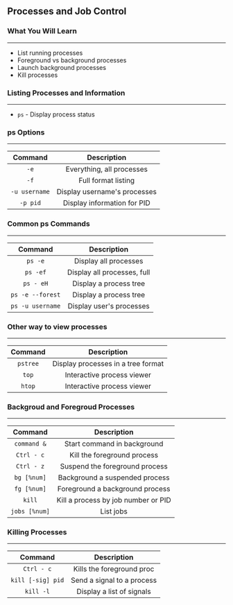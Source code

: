 ## Processes and Job Control

### What You Will Learn

*****

* List running processes
* Foreground vs background processes
* Launch background processes
* Kill processes

### Listing Processes and Information

*****

* `ps` - Display process status

### ps Options

*****

Command | Description
:--: | :--:
`-e` | Everything, all processes
`-f` | Full format listing
`-u username` | Display username's processes
`-p pid` | Display information for PID

### Common ps Commands

*****

Command | Description
:--: | :--:
`ps -e` | Display all processes
`ps -ef`  | Display all processes, full
`ps - eH` | Display a process tree
`ps -e --forest` | Display a process tree
`ps -u username` | Display user's processes

### Other way to view processes

*****

Command | Description
:--: | :--:
`pstree` | Display processes in a tree format
`top` | Interactive process viewer
`htop` | Interactive process viewer

### Backgroud and Foregroud Processes

*****

Command | Description
:--: | :--:
`command &` | Start command in background
`Ctrl - c` | Kill the foreground process
`Ctrl - z` | Suspend the foreground process
`bg [%num]` | Background a suspended process
`fg [%num]` | Foreground a background process
`kill` | Kill a process by job number or PID
`jobs [%num]` | List jobs

### Killing Processes

*****

Command | Description
:--: | :--:
`Ctrl - c` | Kills the foreground proc
`kill [-sig] pid` | Send a signal to a process
`kill -l` | Display a list of signals